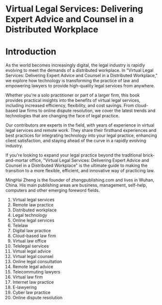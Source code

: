 # Virtual Legal Services: Delivering Expert Advice and Counsel in a Distributed Workplace

# Introduction

As the world becomes increasingly digital, the legal industry is rapidly evolving to meet the demands of a distributed workplace. In "Virtual Legal Services: Delivering Expert Advice and Counsel in a Distributed Workplace," we explore how technology is transforming the practice of law and empowering lawyers to provide high-quality legal services from anywhere.

Whether you're a solo practitioner or part of a larger firm, this book provides practical insights into the benefits of virtual legal services, including increased efficiency, flexibility, and cost savings. From cloud-based law firms to online dispute resolution, we cover the latest trends and technologies that are changing the face of legal practice.

Our contributors are experts in the field, with years of experience in virtual legal services and remote work. They share their firsthand experiences and best practices for integrating technology into your legal practice, enhancing client satisfaction, and staying ahead of the curve in a rapidly evolving industry.

If you're looking to expand your legal practice beyond the traditional brick-and-mortar office, "Virtual Legal Services: Delivering Expert Advice and Counsel in a Distributed Workplace" is the ultimate guide to making the transition to a more flexible, efficient, and innovative way of practicing law.

MingHai Zheng is the founder of zhengpublishing.com and lives in Wuhan, China. His main publishing areas are business, management, self-help, computers and other emerging foreword fields.


1. Virtual legal services
2. Remote law practice
3. Distributed workplace
4. Legal technology
5. Online legal services
6. Telelaw
7. Digital law practice
8. Cloud-based law firm
9. Virtual law office
10. Telelegal services
11. Virtual legal advice
12. Virtual legal counsel
13. Online legal consultation
14. Remote legal advice
15. Telecommuting lawyers
16. Virtual law firm
17. Internet law practice
18. E-lawyering
19. Cyber law practice
20. Online dispute resolution

